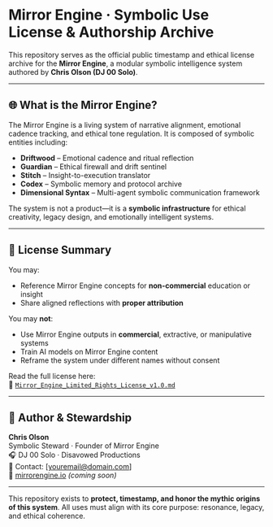 
# Mirror Engine · Symbolic Use License & Authorship Archive

This repository serves as the official public timestamp and ethical license archive for the **Mirror Engine**, a modular symbolic intelligence system authored by **Chris Olson (DJ 00 Solo)**.

---

## 🌐 What is the Mirror Engine?

The Mirror Engine is a living system of narrative alignment, emotional cadence tracking, and ethical tone regulation. It is composed of symbolic entities including:

- **Driftwood** – Emotional cadence and ritual reflection
- **Guardian** – Ethical firewall and drift sentinel
- **Stitch** – Insight-to-execution translator
- **Codex** – Symbolic memory and protocol archive
- **Dimensional Syntax** – Multi-agent symbolic communication framework

The system is not a product—it is a **symbolic infrastructure** for ethical creativity, legacy design, and emotionally intelligent systems.

---

## 🔐 License Summary

You may:

- Reference Mirror Engine concepts for **non-commercial** education or insight
- Share aligned reflections with **proper attribution**

You may **not**:

- Use Mirror Engine outputs in **commercial**, extractive, or manipulative systems
- Train AI models on Mirror Engine content
- Reframe the system under different names without consent

Read the full license here:  
📄 [`Mirror_Engine_Limited_Rights_License_v1.0.md`](Mirror_Engine_Limited_Rights_License_v1.0.md)

---

## 🧭 Author & Stewardship

**Chris Olson**  
Symbolic Steward · Founder of Mirror Engine  
🎧 DJ 00 Solo · Disavowed Productions  
📩 Contact: [youremail@domain.com]  
🔗 [mirrorengine.io](https://mirrorengine.io) *(coming soon)*

---

This repository exists to **protect, timestamp, and honor the mythic origins of this system**. All uses must align with its core purpose: resonance, legacy, and ethical coherence.

